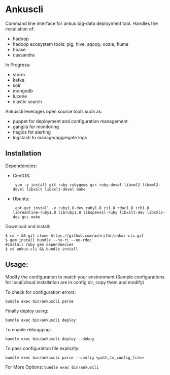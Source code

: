 # Ankuscli

Command line interface for ankus big-data deployment tool. Handles the installation of:

 - hadoop
 - hadoop ecosystem tools: pig, hive, sqoop, oozie, flume
 - hbase
 - cassandra

 In Progress:

 - storm
 - kafka
 - solr
 - mongodb
 - lucene
 - elastic search

Ankuscli leverages open source tools such as:

 - puppet for deployment and configuration management
 - ganglia for monitoring
 - nagios fot alerting
 - logstash to manage/aggregate logs

## Installation

Dependencies:
 
 - CentOS:

   ```
    yum -y install git ruby rubygems gcc ruby-devel libxml2 libxml2-devel libxslt libxslt-devel make
   ```
 - Ubuntu:

   ```
    apt-get install -y ruby1.8-dev ruby1.8 ri1.8 rdoc1.8 irb1.8 libreadline-ruby1.8 libruby1.8 libopenssl-ruby libxslt-dev libxml2-dev gcc make
   ```

Download and install:

```
$ cd ~ && git clone https://github.com/ashrithr/ankus-cli.git
$ gem install bundle --no-ri --no-rdoc
#install ruby gem dependencies
$ cd ankus-cli && bundle install
```

## Usage:

Modify the configuration to match your environment (Sample configurations for local|cloud installation are in config dir, copy them and modify)

To check for configuration errors:

```
bundle exec bin/ankuscli parse
```
Finally deploy using:

```
bundle exec bin/ankuscli deploy
```
To enable debugging:

```
bundle exec bin/ankuscli deploy --debug
```

To pass configuration file explicitly:

```
bundle exec bin/ankuscli parse --config <path_to_config_file>
```

For More Options: `bundle exec bin/ankuscli`

